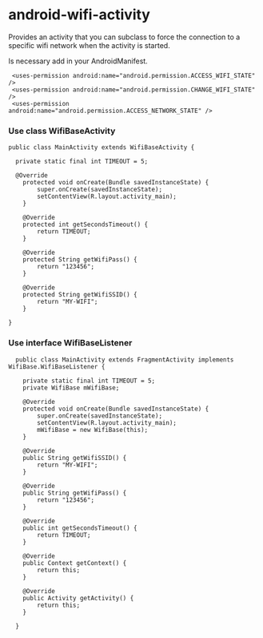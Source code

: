 # android-wifi-activity
Provides an activity that you can subclass to force the connection to a specific wifi network when the activity is started.

Is necessary add in your AndroidManifest.
```
 <uses-permission android:name="android.permission.ACCESS_WIFI_STATE" />
 <uses-permission android:name="android.permission.CHANGE_WIFI_STATE" />
 <uses-permission android:name="android.permission.ACCESS_NETWORK_STATE" />
```

### Use class WifiBaseActivity

```
public class MainActivity extends WifiBaseActivity {

  private static final int TIMEOUT = 5;

  @Override
    protected void onCreate(Bundle savedInstanceState) {
        super.onCreate(savedInstanceState);
        setContentView(R.layout.activity_main);
    }

    @Override
    protected int getSecondsTimeout() {
        return TIMEOUT;
    }

    @Override
    protected String getWifiPass() {
        return "123456";
    }

    @Override
    protected String getWifiSSID() {
        return "MY-WIFI";
    }

}

```

### Use interface WifiBaseListener

```
  public class MainActivity extends FragmentActivity implements WifiBase.WifiBaseListener {
  
    private static final int TIMEOUT = 5;
    private WifiBase mWifiBase;

    @Override
    protected void onCreate(Bundle savedInstanceState) {
        super.onCreate(savedInstanceState);
        setContentView(R.layout.activity_main);
        mWifiBase = new WifiBase(this);
    }
  
    @Override
    public String getWifiSSID() {
        return "MY-WIFI";
    }

    @Override
    public String getWifiPass() {
        return "123456";
    }

    @Override
    public int getSecondsTimeout() {
        return TIMEOUT;
    }

    @Override
    public Context getContext() {
        return this;
    }

    @Override
    public Activity getActivity() {
        return this;
    }
  
  }
```
